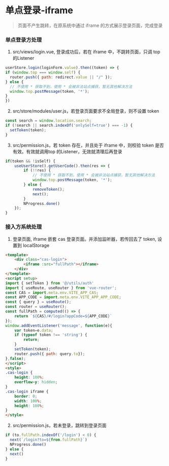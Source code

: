# 单点登录-iframe


> 页面不产生跳转，在原系统中通过  iframe 的方式展示登录页面，完成登录


### 单点登录方处理
1. src/views/login.vue, 登录成功后，若在 iframe 中，不跳转页面，只调 top 的Listener
```javascript
userStore.login(loginForm.value).then((token) => {
if (window.top === window.self) {
  router.push({ path: redirect.value || "/" });
} else {
  // 不使用 * 获取不到，使用 * 会被非法站点捕获，暂无其他解决方法
  window.top.postMessage(token, '*');
}
})
```
2. src/store/modules/user.js，若登录页面要求不全局登录，则不设置 token
```javascript
const search = window.location.search;
if (!search || search.indexOf('onlySelf=true') === -1) {
  setToken(token);
}
```
3. src/permission.js，若 token 存在，并且处于 iframe 中，则校验 token 是否有效。有效就调用top 的Listener，无效就清理后再登录
```javascript
if(token && !isSelf) {
    useUserStore().getUserCode().then(res => {
        if (!!res) {
            // 不使用 * 获取不到，使用 * 会被非法站点捕获，暂无其他解决方法
            window.top.postMessage(token, '*');
        } else {
            removeToken();
            next();
        }
        NProgress.done()
    });
}
```


### 接入方系统处理
1. 登录页面, iframe 嵌套 cas 登录页面。并添加监听器，若传回去了 token, 设置到 localStorage
```html
<template>
    <div class="cas-login">
        <iframe :src="fullPath"></iframe>
    </div>
</template>
<script setup>
import { setToken } from '@/utils/auth'
import { useRoute, useRouter } from 'vue-router';
const CAS = import.meta.env.VITE_APP_CAS;
const APP_CODE = import.meta.env.VITE_APP_APP_CODE;
const { query } = useRoute();
const router = useRouter();
const fullPath = computed(() => {
    return `${CAS}/#/login?appCode=${APP_CODE}`
});
window.addEventListener('message', function(e){
    var token=e.data;
    if (typeof token !== 'string') {
        return;
    }
    setToken(token);
    router.push({ path: query.to});
},false);
</script>
<style>
.cas-login {
    height: 100%;
    overflow-y: hidden;
}
.cas-login iframe {
    border: 0;
    width: 100%;
    height: 100%;
}
</style>
```
2. src/permission.js，若未登录，跳转到登录页面
```javascript
if (to.fullPath.indexOf('/login') < 0) {
  next(`/login?to=${from.fullPath}`)
  NProgress.done()
} else {
  next()
}
```

